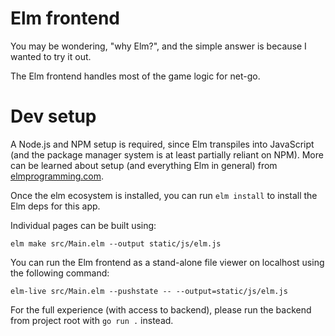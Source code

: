 # Elm frontend

You may be wondering, "why Elm?", and the simple answer is
because I wanted to try it out.

The Elm frontend handles most of the game logic for net-go.

# Dev setup

A Node.js and NPM setup is required, since Elm transpiles into
JavaScript (and the package manager system is at least
partially reliant on NPM). More can be learned about setup
(and everything Elm in general) from [elmprogramming.com](https://elmprogramming.com/).

Once the elm ecosystem is installed, you can run `elm install`
to install the Elm deps for this app.

Individual pages can be built using:
```
elm make src/Main.elm --output static/js/elm.js
```

You can run the Elm frontend as a stand-alone file viewer on
localhost using the following command:
```
elm-live src/Main.elm --pushstate -- --output=static/js/elm.js
```

For the full experience (with access to backend), please
run the backend from project root with `go run .` instead.
